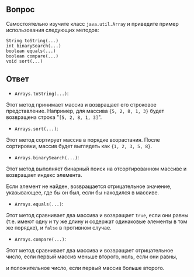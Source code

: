 ## Вопрос
Самостоятельно изучите класс `java.util.Array` и приведите пример использования следующих методов:
```
String toString(...)
int binarySearch(...)
boolean equals(...)
boolean compare(...)
void sort(...)
```
## Ответ
- `Arrays.toString(...)`:

Этот метод принимает массив и возвращает его строковое представление. Например, для массива `{5, 2, 8, 1, 3}` будет возвращена строка "`[5, 2, 8, 1, 3]`".

- `Arrays.sort(...)`:

Этот метод сортирует массив в порядке возрастания. После сортировки, массив будет выглядеть как `{1, 2, 3, 5, 8}`.

- `Arrays.binarySearch(...)`:

Этот метод выполняет бинарный поиск на отсортированном массиве и возвращает индекс элемента. 

Если элемент не найден, возвращается отрицательное значение, указывающее, где бы он был, если бы находился в массиве.

- `Arrays.equals(...)`:

Этот метод сравнивает два массива и возвращает `true`, если они равны (т.е. имеют одну и ту же длину и содержат одинаковые элементы в том же порядке), 
и `false` в противном случае.

- `Arrays.compare(...)`:

Этот метод сравнивает два массива и возвращает отрицательное число, если первый массив меньше второго, ноль, если они равны, 

и положительное число, если первый массив больше второго.
